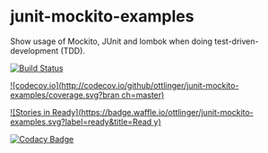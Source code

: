 # junit-mockito-examples
Show usage of Mockito, JUnit and lombok when doing test-driven-development (TDD).

[![Build Status](https://travis-ci.org/ottlinger/junit-mockito-examples.svg?branch=master)](https://travis-ci.org/ottlinger/junit-mockito-examples)

[![codecov.io](http://codecov.io/github/ottlinger/junit-mockito-examples/coverage.svg?bran
ch=master)](http://codecov.io/github/ottlinger/junit-mockito-examples?branch=master)

[![Stories in
Ready](https://badge.waffle.io/ottlinger/junit-mockito-examples.svg?label=ready&title=Read
y)](http://waffle.io/ottlinger/junit-mockito-examples)

[![Codacy Badge](https://api.codacy.com/project/badge/grade/ab19f8aeeb264e0bbad1740e07a765aa)](https://www.codacy.com/app/github_25/junit-mockito-examples)
